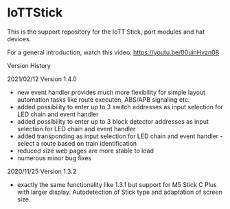 # IoTTStick
This is the support repository for the IoTT Stick, port modules and hat devices. 

For a general introduction, watch this video: https://youtu.be/00uinHvzn08

Version History

2021/02/12 Version 1.4.0
- new event handler provides much more flexibility for simple layout automation tasks like route executen, ABS/APB signaling etc.
- added possibility to enter up to 3 switch addresses as input selection for LED chain and event handler
- added possibility to enter up to 3 block detector addresses as input selection for LED chain and event handler
- added transponding as input selection for LED chain and event handler - select a route based on train identification
- reduced size web pages are more stable to load
- numerous minor bug fixes

2020/11/25 Version 1.3.2
- exactly the same functionality like 1.3.1 but support for M5 Stick C Plus with larger display. Autodetection of Stick type and adaptation of screen size.
